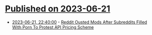 # [Published on 2023-06-21](index.md)

* [2023-06-21, 22:40:00](https://tech.slashdot.org/story/23/06/21/213225/reddit-ousted-mods-after-subreddits-filled-with-porn-to-protest-api-pricing-scheme?utm_source=rss1.0mainlinkanon&utm_medium=feed) - [Reddit Ousted Mods After Subreddits Filled With Porn To Protest API Pricing Scheme](https://tech.slashdot.org/story/23/06/21/213225/reddit-ousted-mods-after-subreddits-filled-with-porn-to-protest-api-pricing-scheme?utm_source=rss1.0mainlinkanon&utm_medium=feed)
